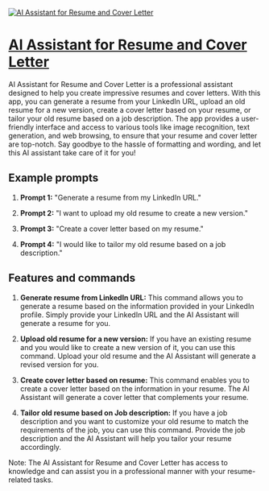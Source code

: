 [![AI Assistant for Resume and Cover Letter](https://files.oaiusercontent.com/file-Szx5pTucF3uoitL8bcgIHUqK?se=2123-10-17T17%3A27%3A20Z&sp=r&sv=2021-08-06&sr=b&rscc=max-age%3D31536000%2C%20immutable&rscd=attachment%3B%20filename%3DMajorGen.png&sig=uhmjAcbFA5kwRtgUIYo/k2ovooIQJChTTRRU8Pl8uAE%3D)](https://chat.openai.com/g/g-G9nlEG33x-ai-assistant-for-resume-and-cover-letter)

# [AI Assistant for Resume and Cover Letter](https://chat.openai.com/g/g-G9nlEG33x-ai-assistant-for-resume-and-cover-letter)

AI Assistant for Resume and Cover Letter is a professional assistant designed to help you create impressive resumes and cover letters. With this app, you can generate a resume from your LinkedIn URL, upload an old resume for a new version, create a cover letter based on your resume, or tailor your old resume based on a job description. The app provides a user-friendly interface and access to various tools like image recognition, text generation, and web browsing, to ensure that your resume and cover letter are top-notch. Say goodbye to the hassle of formatting and wording, and let this AI assistant take care of it for you!

## Example prompts

1. **Prompt 1:** "Generate a resume from my LinkedIn URL."

2. **Prompt 2:** "I want to upload my old resume to create a new version."

3. **Prompt 3:** "Create a cover letter based on my resume."

4. **Prompt 4:** "I would like to tailor my old resume based on a job description."

## Features and commands

1. **Generate resume from LinkedIn URL:** This command allows you to generate a resume based on the information provided in your LinkedIn profile. Simply provide your LinkedIn URL and the AI Assistant will generate a resume for you.

2. **Upload old resume for a new version:** If you have an existing resume and you would like to create a new version of it, you can use this command. Upload your old resume and the AI Assistant will generate a revised version for you.

3. **Create cover letter based on resume:** This command enables you to create a cover letter based on the information in your resume. The AI Assistant will generate a cover letter that complements your resume.

4. **Tailor old resume based on Job description:** If you have a job description and you want to customize your old resume to match the requirements of the job, you can use this command. Provide the job description and the AI Assistant will help you tailor your resume accordingly.

Note: The AI Assistant for Resume and Cover Letter has access to knowledge and can assist you in a professional manner with your resume-related tasks.